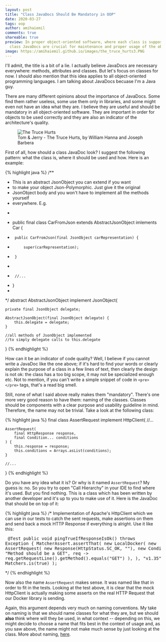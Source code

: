 ```yaml
---
layout: post
title: "Class JavaDocs Should Be Mandatory in OOP"
date: 2020-03-27
tags: oop
author: amihaiemil
comments: true
shareable: true
preview: In proper object-oriented software, where each class is supposed to be a component used in a certain place,
  class JavaDocs are crucial for maintenance and proper usage of the objects.
image: https://amihaiemil.github.io/images/the_truce_hurts3.PNG
---
```


I'll admit, the title is a bit of a lie. I actually believe JavaDocs are necessary everywhere: methods, attributes and classes.
But let's focus on classes for now. I should also mention that this idea applies to all object-oriented programming languages.
I am talking about JavaDocs becuase I'm a Java guy.

There are many different opinions about the importance of JavaDocs. Some find them rather useless, some use them only in libraries,
and some might even not have an idea what they are. I believe they are useful and should be mandatory in all object-oriented software. 
They are important in order for objects to be used correctly and they are also an indicator of the architecture's quality.

<figure class="articleimg">
 <img src="{{page.image}}" alt="The Truce Hurts">
 <figcaption>
 Tom & Jerry - The Truce Hurts, by  William Hanna and Joseph Barbera
 </figcaption>
</figure>

First of all, how should a class JavaDoc look? I suggest the following pattern: what the class is, where it should be used and how. Here is an example:

{% highlight java %}
/**
 * This is an abstract JsonObject you can extend if you want
 * to make your object Json-Polymorphic. Just give it the original
 * JsonObject body and you won't have to implement all the methods yourself
 * everywhere. E.g.
 * <pre>
 *  public final class CarFromJson extends AbstractJsonObject imlements Car {
 *      public CarFromJson(final JsonObject carRepresentation) {
 *          super(carRepresentation);
 *      }
 *      
 *      //...
 *  }
 * </pre>
 */
abstract AbstractJsonObject implement JsonObject{
    
    private final JsonObject delegate;
    
    AbstractJsonObject(final JsonObject delegate) {
        this.delegate = delegate;
    }
    
    //all methods of JsonObject implemented
    //to simply delegate calls to this.delegate
}
{% endhighlight %}

How can it be an indicator of code quality? Well, I believe if you cannot write a JavaDoc like the one above; if it's hard to find your words or clearly explain the purpose of a class in a few lines of text, then clearly the design is not ok: the class has a too big scope, it may not be specialized enough etc. Not to mention, if you can't write a simple snippet of code in ``<pre></pre>`` tags, that's a read big smell.

Still, none of what I said above really makes them "mandatory". There's one more very good reason to have them: naming of the classes. Classes should be components with a clear purpose and usability guideline in mind. Therefore, the name may not be trivial. Take a look at the following class:

{% highlight java %}
final class AssertRequest implement HttpClient{
    //...
    
    AssertRequest(
        final HttpResponse response,
        final Condition... conditions
    ) {
        this.response = response;
        this.conditions = Arrays.asList(conditions);
    }
    
    //...
}
{% endhighlight %}

Do you have any idea what it is? Or why is it named ``AssertRequest``? My guess is: no. So you try to open "Call Hierarchy" in your IDE to find where it's used. But you find nothing. This is a class which has been written by another developer and it's up to you to make use of it. Here is the JavaDoc that should be on top of it:

{% highlight java %}
/*
      Implementation of Apache's HttpClient which we can use in our tests
      to catch the sent requests, make assertions on them and send back a mock
      HTTP Response if everything is alright. Use it like this:
      <pre>
          @Test
          public void pingTrueIfResponseIsOk() throws Exception {
            MatcherAssert.assertThat(
              new LocalDocker(
                new AssertRequest(
                  new Response(HttpStatus.SC_OK, ""),
                  new Condition(
                    "Method should be a GET",
                    req -> req.getRequestLine().getMethod().equals("GET")
                  ),
                ),
                "v1.35"
              ).ping(),
            Matchers.is(true)
          );
      </pre>
 */
{% endhighlight %}

Now also the name ``AssertRequest`` makes sense. It was named like that in order to fit in the tests. Looking at the test above,
it is clear that the mock HttpClient is actually making some asserts on the real HTTP Request that our Docker library is sending.

Again, this argument depends very much on naming conventions. My take on naming is that we should name classes for what they are, but we should **also** think where will they be used, in what context -- depending on this, we might decide to choose a name that fits best in the context of usage and, as you saw above, the name might not make much sense by just looking at the class. More about naming, [here](https://amihaiemil.com/2018/01/07/my-take-on-object-naming.html). 

